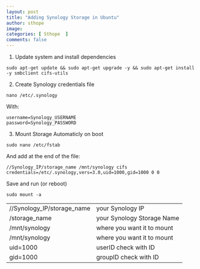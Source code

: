 ```yaml
---
layout: post
title: "Adding Synology Storage in Ubuntu"
author: sthope
image: 
categories: [ Sthope  ]
comments: false
---
```


1. Update system and install dependencies
```
sudo apt-get update && sudo apt-get upgrade -y && sudo apt-get install -y smbclient cifs-utils
```

2. Create Synology credentials file
```
nano /etc/.synology
```

With:
```
username=Synology_USERNAME
password=Synology_PASSWORD
```

3. Mount Storage Automaticly on boot
```
sudo nano /etc/fstab
```

And add at the end of the file:
```
//Synology_IP/storage_name /mnt/synology cifs credentials=/etc/.synology,vers=3.0,uid=1000,gid=1000 0 0
```

Save and run (or reboot)
```
sudo mount -a
```

|                            |                            |
| :------------------------- | :------------------------- |
| //Synology_IP/storage_name | your Synology IP           |
| /storage_name              | your Synology Storage Name |
| /mnt/synology              | where you want it to mount |
| /mnt/synology              | where you want it to mount |
| uid=1000                   | userID check with ID       |
| gid=1000                   | groupID check with ID      |
